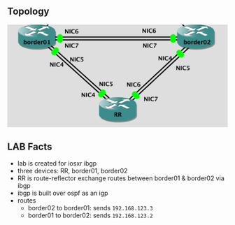 ## Topology

![Topology](Topology.png)

## LAB Facts

- lab is created for iosxr ibgp
- three devices: RR, border01, border02
- RR is route-reflector exchange routes between border01 & border02 via ibgp
- ibgp is built over ospf as an igp
- routes
  - border02 to border01: sends `192.168.123.3`
  - border01 to border02: sends `192.168.123.2`
